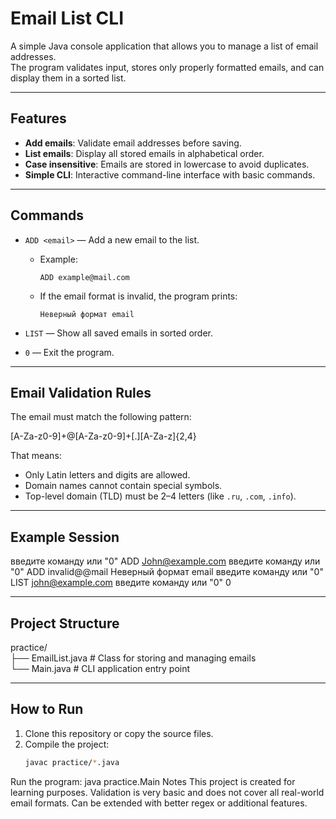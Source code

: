 # Email List CLI

A simple Java console application that allows you to manage a list of email addresses.  
The program validates input, stores only properly formatted emails, and can display them in a sorted list.

---

## Features

- **Add emails**: Validate email addresses before saving.  
- **List emails**: Display all stored emails in alphabetical order.  
- **Case insensitive**: Emails are stored in lowercase to avoid duplicates.  
- **Simple CLI**: Interactive command-line interface with basic commands.

---

## Commands

- `ADD <email>` — Add a new email to the list.  
  - Example:  
    ```
    ADD example@mail.com
    ```
  - If the email format is invalid, the program prints:  
    ```
    Неверный формат email
    ```

- `LIST` — Show all saved emails in sorted order.  

- `0` — Exit the program.

---

## Email Validation Rules

The email must match the following pattern:

[A-Za-z0-9]+@[A-Za-z0-9]+[.][A-Za-z]{2,4}

That means:
- Only Latin letters and digits are allowed.  
- Domain names cannot contain special symbols.  
- Top-level domain (TLD) must be 2–4 letters (like `.ru`, `.com`, `.info`).

---

## Example Session

введите команду или "0"
ADD John@example.com
введите команду или "0"
ADD invalid@@mail
Неверный формат email
введите команду или "0"
LIST
john@example.com
введите команду или "0"
0

---

## Project Structure

practice/   
├── EmailList.java # Class for storing and managing emails <br>
└── Main.java # CLI application entry point

---

## How to Run

1. Clone this repository or copy the source files.  
2. Compile the project:
   ```bash
   javac practice/*.java
Run the program:
java practice.Main
Notes
This project is created for learning purposes.
Validation is very basic and does not cover all real-world email formats.
Can be extended with better regex or additional features.
